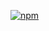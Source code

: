 [![npm](https://img.shields.io/npm/v/@deep-foundation/react-with-packages-installed.svg)](https://www.npmjs.com/package/@deep-foundation/react-with-packages-installed)
